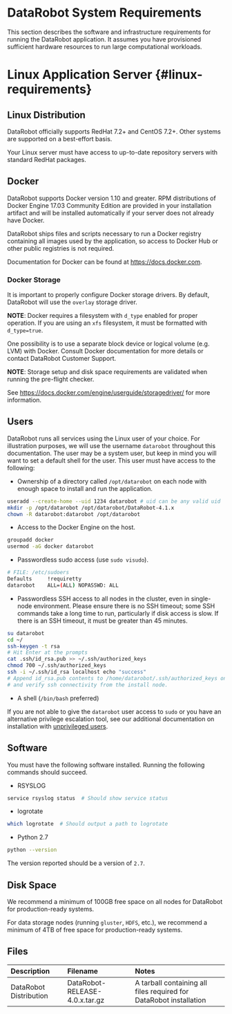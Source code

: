 # DataRobot System Requirements

This section describes the software and infrastructure requirements for running the DataRobot application.
It assumes you have provisioned sufficient hardware resources to run large computational workloads.

# Linux Application Server {#linux-requirements}

## Linux Distribution

DataRobot officially supports RedHat 7.2+ and CentOS 7.2+.
Other systems are supported on a best-effort basis.

Your Linux server must have access to up-to-date repository servers with standard RedHat packages.

## Docker

DataRobot supports Docker version 1.10 and greater.
RPM distributions of Docker Engine 17.03 Community Edition are provided in your installation artifact and will be installed automatically if your server does not already have Docker.

DataRobot ships files and scripts necessary to run a Docker registry containing all images used by the application, so access to Docker Hub or other public registries is not required.

Documentation for Docker can be found at <https://docs.docker.com>.

### Docker Storage

It is important to properly configure Docker storage drivers.
By default, DataRobot will use the `overlay` storage driver.

**NOTE**: Docker requires a filesystem with `d_type` enabled for proper operation.
If you are using an `xfs` filesystem, it must be formatted with `d_type=true`.

One possibility is to use a separate block device or logical volume (e.g. LVM) with Docker.
Consult Docker documentation for more details or contact DataRobot Customer Support.

**NOTE**: Storage setup and disk space requirements are validated when running the pre-flight checker.

See <https://docs.docker.com/engine/userguide/storagedriver/> for more information.

## Users

DataRobot runs all services using the Linux user of your choice.
For illustration purposes, we will use the username `datarobot` throughout this documentation.
The user may be a system user, but keep in mind you will want to set a default shell for the user.
This user must have access to the following:

* Ownership of a directory called `/opt/datarobot` on each node with enough space to install and run the application.

```bash
useradd --create-home --uid 1234 datarobot # uid can be any valid uid
mkdir -p /opt/datarobot /opt/datarobot/DataRobot-4.1.x
chown -R datarobot:datarobot /opt/datarobot
```

* Access to the Docker Engine on the host.

```bash
groupadd docker
usermod -aG docker datarobot
```

* Passwordless sudo access (use `sudo visudo`).

```bash
# FILE: /etc/sudoers
Defaults     !requiretty
datarobot    ALL=(ALL) NOPASSWD: ALL
```

* Passwordless SSH access to all nodes in the cluster, even in single-node environment.
Please ensure there is no SSH timeout; some SSH commands take a long time to run, particularly if disk access is slow.
If there is an SSH timeout, it must be greater than 45 minutes.

```bash
su datarobot
cd ~/
ssh-keygen -t rsa
# Hit Enter at the prompts
cat .ssh/id_rsa.pub >> ~/.ssh/authorized_keys
chmod 700 ~/.ssh/authorized_keys
ssh -i ~/.ssh/id_rsa localhost echo "success"
# Append id_rsa.pub contents to /home/datarobot/.ssh/authorized_keys on other nodes
# and verify ssh connectivity from the install node.
```

* A shell (`/bin/bash` preferred)

If you are not able to give the `datarobot` user access to `sudo` or you have an
alternative privilege escalation tool, see our additional documentation on
installation with
[unprivileged users](../special-topics/admin-user.md#unprivileged-user-installation).

## Software

You must have the following software installed.
Running the following commands should succeed.

* RSYSLOG

```bash
service rsyslog status  # Should show service status
```

* logrotate

```bash
which logrotate  # Should output a path to logrotate
```

* Python 2.7

```bash
python --version
```

The version reported should be a version of `2.7`.

## Disk Space

We recommend a minimum of 100GB free space on all nodes for DataRobot for
production-ready systems.

For data storage nodes (running `gluster`, `HDFS`, etc.),
we recommend a minimum of 4TB of free space for production-ready systems.

## Files

| Description | Filename | Notes |
|:------------|:---------|:------|
| DataRobot Distribution | DataRobot-RELEASE-4.0.x.tar.gz | A tarball containing all files required for DataRobot installation |
